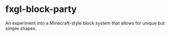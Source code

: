 # fxgl-block-party
An experiment into a Minecraft-style block system that allows for unique but simple shapes.
